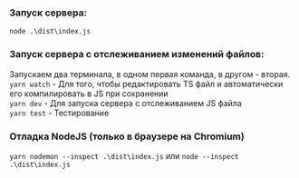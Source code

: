 ### Запуск сервера:
`node .\dist\index.js`
### Запуск сервера с отслеживанием изменений файлов: 
Запускаем два терминала, в одном первая команда, в другом - вторая. <br/>
`yarn watch` - Для того, чтобы редактировать TS файл и автоматически его компилировать в JS при сохранении <br/>
`yarn dev` - Для запуска сервера с отслеживанием JS файла <br />
`yarn test` - Тестирование
### Отладка NodeJS (только в браузере на Chromium)
`yarn nodemon --inspect .\dist\index.js` или `node --inspect .\dist\index.js`
